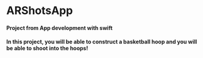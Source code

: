 # ARShotsApp
#### Project from App development with swift 
#### In this project, you will be able to construct a basketball hoop and you will be able to shoot into the hoops!
